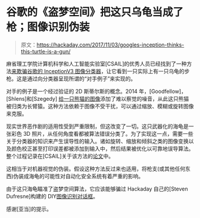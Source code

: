 # 谷歌的《盗梦空间》把这只乌龟当成了枪；图像识别伪装

> 原文：<https://hackaday.com/2017/11/03/googles-inception-thinks-this-turtle-is-a-gun/>

麻省理工学院计算机科学和人工智能实验室[CSAIL]的优秀人员已经找到了一种方法[来欺骗谷歌的 InceptionV3 图像分类器](http://www.labsix.org/physical-objects-that-fool-neural-nets/)，让它看到一只实际上有一只乌龟的步枪。这是通过向分类器呈现所谓的“对手例子”来实现的。

对手的例子是一个经过验证的 2D 斯蒂尔斯的概念。2014 年，[Goodfellow]，[Shlens]和[Szegedy] [给一只熊猫的图像](https://arxiv.org/abs/1412.6572)添加了难以察觉的噪音，从此这只熊猫被归类为长臂猿。这种方法依赖于图像不受干扰，可以通过缩放、模糊或旋转图像来克服。

现实世界恶作剧的适用性受到严重限制，但这改变了一切。这只武器化的海龟是一张彩色 3D 照片，从任何角度看都被算法错误分类了。为了实现这一点，需要一些关于分类器的知识来产生误导性的输入。诸如旋转、缩放和倾斜之类的图像变换以及颜色校正甚至打印误差都被添加到输入中，然后结果被优化以可靠地误导算法。整个过程记录在[CSAIL]关于该方法的[论文](https://arxiv.org/abs/1707.07397)中。

这相当于对机器视觉的伪装。假设这种方法反过来也适用，将枪支(或其他任何东西)伪装成海龟的可能性对自动化安全系统有着严重的影响。

由于这只海龟瞄准了盗梦空间算法，它应该能够骗过 Hackaday 自己的[Steven Dufresne]构建的 DIY[图像识别对话框](https://hackaday.com/2017/06/14/diy-raspberry-neural-network-sees-all-recognizes-some/)。

感谢[亚当]的提示。